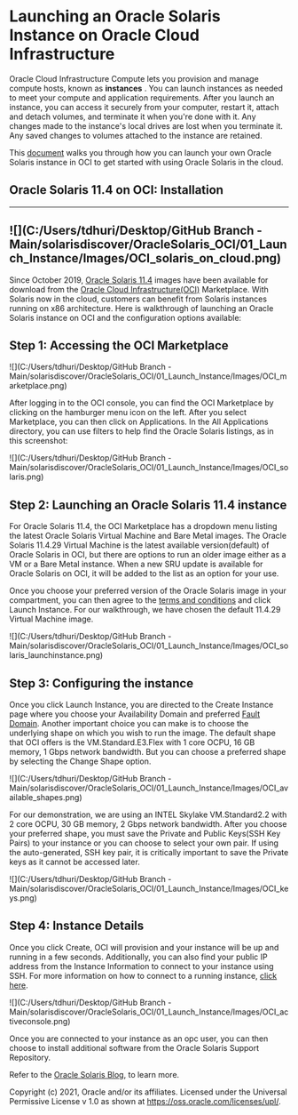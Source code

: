 # Launching an Oracle Solaris Instance on Oracle Cloud Infrastructure

Oracle Cloud Infrastructure Compute lets you provision and manage compute hosts, known as **instances** . You can launch instances as needed to meet your compute and application requirements. After you launch an instance, you can access it securely from your computer, restart it, attach and detach volumes, and terminate it when you're done with it. Any changes made to the instance's local drives are lost when you terminate it. Any saved changes to volumes attached to the instance are retained.

This [document](OracleSolaris11.4_OCI_Installation.md) walks you through how you can launch your own Oracle Solaris instance in OCI to get started with using Oracle Solaris in the cloud.



## Oracle Solaris 11.4 on OCI: Installation

------

## ![](C:/Users/tdhuri/Desktop/GitHub Branch - Main/solarisdiscover/OracleSolaris_OCI/01_Launch_Instance/Images/OCI_solaris_on_cloud.png)

Since October 2019, [Oracle Solaris 11.4](https://www.oracle.com/solaris/technologies/solaris11-overview.html) images have been available for download from the [Oracle Cloud Infrastructure(OCI)](https://www.oracle.com/cloud/) Marketplace. With Solaris now in the cloud, customers can benefit from Solaris instances running on x86 architecture. Here is walkthrough of launching an Oracle Solaris instance on OCI and the configuration options available:



## Step 1: Accessing the OCI Marketplace



![](C:/Users/tdhuri/Desktop/GitHub Branch - Main/solarisdiscover/OracleSolaris_OCI/01_Launch_Instance/Images/OCI_marketplace.png)



After logging in to the OCI console, you can find the OCI Marketplace by clicking on the hamburger menu icon on the left. After you select Marketplace, you can then click on Applications. In the All Applications directory, you can use filters to help find the Oracle Solaris listings, as in this screenshot:



![](C:/Users/tdhuri/Desktop/GitHub Branch - Main/solarisdiscover/OracleSolaris_OCI/01_Launch_Instance/Images/OCI_solaris.png)



## Step 2: Launching an Oracle Solaris 11.4 instance



For Oracle Solaris 11.4, the OCI Marketplace has a dropdown menu listing the latest Oracle Solaris Virtual Machine and Bare Metal images. The Oracle Solaris 11.4.29 Virtual Machine is the latest available version(default) of Oracle Solaris in OCI, but there are options to run an older image either as a VM or a Bare Metal instance. When a new SRU update is available for Oracle Solaris on OCI, it will be added to the list as an option for your use. 

Once you choose your preferred version of the Oracle Solaris image in your compartment, you can then agree to the [terms and conditions](https://cloudmarketplace.oracle.com/marketplace/content?contentId=58993511&render=inline) and click Launch Instance. For our walkthrough, we have chosen the default 11.4.29 Virtual Machine image.



![](C:/Users/tdhuri/Desktop/GitHub Branch - Main/solarisdiscover/OracleSolaris_OCI/01_Launch_Instance/Images/OCI_solaris_launchinstance.png)





## Step 3: Configuring the instance



Once you click Launch Instance, you are directed to the Create Instance page where you choose your Availability Domain and preferred [Fault Domain](https://docs.oracle.com/en-us/iaas/Content/General/Concepts/regions.htm#fault). Another important choice you can make is to choose the underlying shape on which you wish to run the image. The default shape that OCI offers is the VM.Standard.E3.Flex with 1 core OCPU, 16 GB memory, 1 Gbps network bandwidth. But you can choose a preferred shape by selecting the Change Shape option.



![](C:/Users/tdhuri/Desktop/GitHub Branch - Main/solarisdiscover/OracleSolaris_OCI/01_Launch_Instance/Images/OCI_available_shapes.png)



For our demonstration, we are using an INTEL Skylake VM.Standard2.2 with 2 core OCPU, 30 GB memory, 2 Gbps network bandwidth. After you choose your preferred shape, you must save the Private and Public Keys(SSH Key Pairs) to your instance or you can choose to select your own pair. If using the auto-generated, SSH key pair, it is critically important to save the Private keys as it cannot be accessed later.



![](C:/Users/tdhuri/Desktop/GitHub Branch - Main/solarisdiscover/OracleSolaris_OCI/01_Launch_Instance/Images/OCI_keys.png)



## Step 4: Instance Details



Once you click Create, OCI will provision and your instance will be up and running in a few seconds. Additionally, you can also find your public IP address from the Instance Information to connect to your instance using SSH. For more information on how to connect to a running instance, [click here](https://docs.oracle.com/en-us/iaas/Content/Compute/Tasks/accessinginstance.htm).



![](C:/Users/tdhuri/Desktop/GitHub Branch - Main/solarisdiscover/OracleSolaris_OCI/01_Launch_Instance/Images/OCI_activeconsole.png)



Once you are connected to your instance as an opc user, you can then choose to install additional software from the Oracle Solaris Support Repository.



Refer to the [Oracle Solaris Blog](https://blogs.oracle.com/solaris/), to learn more.



Copyright (c) 2021, Oracle and/or its affiliates. Licensed under the Universal Permissive License v 1.0 as shown at https://oss.oracle.com/licenses/upl/.